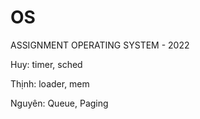 # OS

ASSIGNMENT OPERATING SYSTEM - 2022

Huy: timer, sched

Thịnh: loader, mem

Nguyên: Queue, Paging
